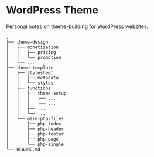 # WordPress Theme

Personal notes on theme-building for WordPress websites.

```
.
├── theme-design
│   ├── monetization
│   │   ├── pricing
│   │   └── promotion
│   └── ...
├── theme-template
│   ├── stylesheet
│   │   ├── metadata
│   │   └── styles
│   ├── functions
│   │   ├── theme-setup
│   │   │   ├── ...
│   │   │   └── ...
│   │   ├── ...
│   │   └── ...
│   └── main-php-files
│       ├── php-index
│       ├── php-header
│       ├── php-footer
│       ├── php-page
│       └── php-single
└── README.md
```
